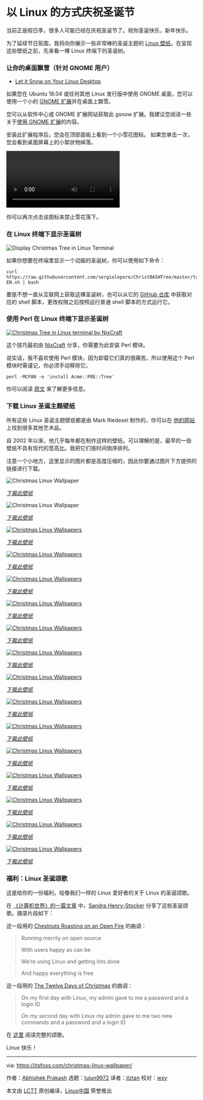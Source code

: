 [#]: collector: (lujun9972)
[#]: translator: (jlztan)
[#]: reviewer: (wxy)
[#]: publisher: (wxy)
[#]: subject: (Celebrate Christmas In Linux Way With These Wallpapers)
[#]: via: (https://itsfoss.com/christmas-linux-wallpaper/)
[#]: author: (Abhishek Prakash https://itsfoss.com/author/abhishek/)
[#]: url: (https://linux.cn/article-10381-1.html)

以 Linux 的方式庆祝圣诞节
======

当前正是假日季，很多人可能已经在庆祝圣诞节了。祝你圣诞快乐，新年快乐。

为了延续节日氛围，我将向你展示一些非常棒的圣诞主题的 [Linux 壁纸][1]。在呈现这些壁纸之前，先来看一棵 Linux 终端下的圣诞树。

### 让你的桌面飘雪（针对 GNOME 用户）

- [Let it Snow on Your Linux Desktop](https://youtu.be/1QI1ludzZuA)

如果您在 Ubuntu 18.04 或任何其他 Linux 发行版中使用 GNOME 桌面，您可以使用一个小的 [GNOME 扩展][55]并在桌面上飘雪。

您可以从软件中心或 GNOME 扩展网站获取此 gsnow 扩展。我建议您阅读一些关于[使用 GNOME 扩展][55]的内容。

安装此扩展程序后，您会在顶部面板上看到一个小雪花图标。 如果您单击一次，您会看到桌面屏幕上的小絮状物掉落。

![](https://itsfoss.com/wp-content/uploads/2018/12/snowfall-on-linux-desktop-1.webm)

你可以再次点击该图标来禁止雪花落下。

### 在 Linux 终端下显示圣诞树

![Display Christmas Tree in Linux Terminal](https://i.giphy.com/xUNda6KphvbpYxL3tm.gif)

如果你想要在终端里显示一个动画的圣诞树，你可以使用如下命令：

```
curl https://raw.githubusercontent.com/sergiolepore/ChristBASHTree/master/tree-EN.sh | bash
```

要是不想一直从互联网上获取这棵圣诞树，也可以从它的 [GitHub 仓库][2] 中获取对应的 shell 脚本，更改权限之后按照运行普通 shell 脚本的方式运行它。

### 使用 Perl 在 Linux 终端下显示圣诞树

[![Christmas Tree in Linux terminal by NixCraft][3]][4]

这个技巧最初由 [NixCraft][5] 分享，你需要为此安装 Perl 模块。

说实话，我不喜欢使用 Perl 模块，因为卸载它们真的很痛苦。所以使用这个 Perl 模块时需谨记，你必须手动移除它。

```
perl -MCPAN -e 'install Acme::POE::Tree'
```

你可以阅读 [原文][5] 来了解更多信息。

### 下载 Linux 圣诞主题壁纸

所有这些 Linux 圣诞主题壁纸都是由 Mark Riedesel 制作的，你可以在 [他的网站][6] 上找到很多其他艺术品。

自 2002 年以来，他几乎每年都在制作这样的壁纸。可以理解的是，最早的一些壁纸不具有现代的宽高比。我把它们按时间倒序排列。

注意一个小地方，这里显示的图片都是高度压缩的，因此你要通过图片下方提供的链接进行下载。

![Christmas Linux Wallpaper][56]

*[下载此壁纸][57]*

![Christmas Linux Wallpaper][7]

*[下载此壁纸][8]*

[![Christmas Linux Wallpapers][9]][10]

*[下载此壁纸][11]*

[![Christmas Linux Wallpapers][12]][13]

*[下载此壁纸][14]*

[![Christmas Linux Wallpapers][15]][16]

*[下载此壁纸][17]*

[![Christmas Linux Wallpapers][18]][19]

*[下载此壁纸][20]*

[![Christmas Linux Wallpapers][21]][22]

*[下载此壁纸][23]*

[![Christmas Linux Wallpapers][24]][25]

*[下载此壁纸][26]*

[![Christmas Linux Wallpapers][27]][28]

*[下载此壁纸][29]*

[![Christmas Linux Wallpapers][30]][31]

*[下载此壁纸][32]*

[![Christmas Linux Wallpapers][33]][34]

*[下载此壁纸][35]*

[![Christmas Linux Wallpapers][36]][37]

*[下载此壁纸][38]*

[![Christmas Linux Wallpapers][39]][40]

*[下载此壁纸][41]*

[![Christmas Linux Wallpapers][42]][43]

*[下载此壁纸][44]*

[![Christmas Linux Wallpapers][45]][46]

*[下载此壁纸][47]*

[![Christmas Linux Wallpapers][48]][49]

*[下载此壁纸][50]*

### 福利：Linux 圣诞颂歌

这是给你的一份福利，给像我们一样的 Linux 爱好者的关于 Linux 的圣诞颂歌。

在 [《计算机世界》的一篇文章][51] 中，[Sandra Henry-Stocker][52] 分享了这些圣诞颂歌。摘录片段如下：

这一段用的 [Chestnuts Roasting on an Open Fire][53] 的曲调：

>  Running merrily on open source
> 
>  With users happy as can be
> 
>  We’re using Linux and getting lots done

>  And happy everything is free

这一段用的 [The Twelve Days of Christmas][54] 的曲调：

>  On my first day with Linux, my admin gave to me a password and a login ID
> 
>  On my second day with Linux my admin gave to me two new commands and a password and a login ID

在 [这里][51] 阅读完整的颂歌。

Linux 快乐！

------

via: https://itsfoss.com/christmas-linux-wallpaper/

作者：[Abhishek Prakash][a]
选题：[lujun9972][b]
译者：[jlztan](https://github.com/jlztan)
校对：[wxy](https://github.com/wxy)

本文由 [LCTT](https://github.com/LCTT/TranslateProject) 原创编译，[Linux中国](https://linux.cn/) 荣誉推出

[a]: https://itsfoss.com/author/abhishek/
[b]: https://github.com/lujun9972
[1]: https://itsfoss.com/beautiful-linux-wallpapers/
[2]: https://github.com/sergiolepore/ChristBASHTree
[3]: https://i2.wp.com/itsfoss.com/wp-content/uploads/2016/12/perl-tree.gif?resize=600%2C622&ssl=1
[4]: https://itsfoss.com/christmas-linux-wallpaper/perl-tree/
[5]: https://www.cyberciti.biz/open-source/command-line-hacks/linux-unix-desktop-fun-christmas-tree-for-your-terminal/
[6]: http://www.klowner.com/
[7]: https://i1.wp.com/itsfoss.com/wp-content/uploads/2016/12/christmas-linux-wallpaper-featured.jpeg?resize=800%2C450&ssl=1
[8]: http://klowner.com/wallery/christmas_tux_2017/download/ChristmasTux2017_3840x2160.png
[9]: https://i0.wp.com/itsfoss.com/wp-content/uploads/2016/12/ChristmasTux2016_3840x2160_result.jpg?resize=800%2C450&ssl=1
[10]: https://itsfoss.com/christmas-linux-wallpaper/christmastux2016_3840x2160_result/
[11]: http://www.klowner.com/wallpaper/christmas_tux_2016/
[12]: https://i1.wp.com/itsfoss.com/wp-content/uploads/2016/12/ChristmasTux2015_2560x1920_result.jpg?resize=800%2C600&ssl=1
[13]: https://itsfoss.com/christmas-linux-wallpaper/christmastux2015_2560x1920_result/
[14]: http://www.klowner.com/wallpaper/christmas_tux_2015/
[15]: https://i0.wp.com/itsfoss.com/wp-content/uploads/2016/12/ChristmasTux2014_2560x1440_result.jpg?resize=800%2C450&ssl=1
[16]: https://itsfoss.com/christmas-linux-wallpaper/christmastux2014_2560x1440_result/
[17]: http://www.klowner.com/wallpaper/christmas_tux_2014/
[18]: https://i1.wp.com/itsfoss.com/wp-content/uploads/2016/12/christmastux2013_result.jpg?resize=800%2C450&ssl=1
[19]: https://itsfoss.com/christmas-linux-wallpaper/christmastux2013_result/
[20]: http://www.klowner.com/wallpaper/christmas_tux_2013/
[21]: https://i0.wp.com/itsfoss.com/wp-content/uploads/2016/12/ChristmasTux2012_2560x1440_result.jpg?resize=800%2C450&ssl=1
[22]: https://itsfoss.com/christmas-linux-wallpaper/christmastux2012_2560x1440_result/
[23]: http://www.klowner.com/wallpaper/christmas_tux_2012/
[24]: https://i1.wp.com/itsfoss.com/wp-content/uploads/2016/12/christmastux2011_2560x1440_result.jpg?resize=800%2C450&ssl=1
[25]: https://itsfoss.com/christmas-linux-wallpaper/christmastux2011_2560x1440_result/
[26]: http://www.klowner.com/wallpaper/christmas_tux_2011/
[27]: https://i2.wp.com/itsfoss.com/wp-content/uploads/2016/12/christmastux2010_5120x2880_result.jpg?resize=800%2C450&ssl=1
[28]: https://itsfoss.com/christmas-linux-wallpaper/christmastux2010_5120x2880_result/
[29]: http://www.klowner.com/wallpaper/christmas_tux_2010/
[30]: https://i0.wp.com/itsfoss.com/wp-content/uploads/2016/12/ChristmasTux2009_1600x1200_result.jpg?resize=800%2C600&ssl=1
[31]: https://itsfoss.com/christmas-linux-wallpaper/christmastux2009_1600x1200_result/
[32]: http://www.klowner.com/wallpaper/christmas_tux_2009/
[33]: https://i1.wp.com/itsfoss.com/wp-content/uploads/2016/12/ChristmasTux2008_2560x1600_result.jpg?resize=800%2C500&ssl=1
[34]: https://itsfoss.com/christmas-linux-wallpaper/christmastux2008_2560x1600_result/
[35]: http://www.klowner.com/wallpaper/christmas_tux_2008/
[36]: https://i1.wp.com/itsfoss.com/wp-content/uploads/2016/12/ChristmasTux2007_2560x1600_result.jpg?resize=800%2C500&ssl=1
[37]: https://itsfoss.com/christmas-linux-wallpaper/christmastux2007_2560x1600_result/
[38]: http://www.klowner.com/wallpaper/christmas_tux_2007/
[39]: https://i2.wp.com/itsfoss.com/wp-content/uploads/2016/12/ChristmasTux2006_1024x768_result.jpg?resize=800%2C600&ssl=1
[40]: https://itsfoss.com/christmas-linux-wallpaper/christmastux2006_1024x768_result/
[41]: http://www.klowner.com/wallpaper/christmas_tux_2006/
[42]: https://i1.wp.com/itsfoss.com/wp-content/uploads/2016/12/ChristmasTux2005_1600x1200_result.jpg?resize=800%2C600&ssl=1
[43]: https://itsfoss.com/christmas-linux-wallpaper/christmastux2005_1600x1200_result/
[44]: http://www.klowner.com/wallpaper/christmas_tux_2005/
[45]: https://i0.wp.com/itsfoss.com/wp-content/uploads/2016/12/ChristmasTux2004_1600x1200_result.jpg?resize=800%2C600&ssl=1
[46]: https://itsfoss.com/christmas-linux-wallpaper/christmastux2004_1600x1200_result/
[47]: http://www.klowner.com/wallpaper/christmas_tux_2004/
[48]: https://i0.wp.com/itsfoss.com/wp-content/uploads/2016/12/ChristmasTux2002_1600x1200_result.jpg?resize=800%2C600&ssl=1
[49]: https://itsfoss.com/christmas-linux-wallpaper/christmastux2002_1600x1200_result/
[50]: http://www.klowner.com/wallpaper/christmas_tux_2002/
[51]: http://www.computerworld.com/article/3151076/linux/merry-linux-to-you.html
[52]: https://twitter.com/bugfarm
[53]: https://www.youtube.com/watch?v=dhzxQCTCI3E
[54]: https://www.youtube.com/watch?v=oyEyMjdD2uk
[55]: https://itsfoss.com/gnome-shell-extensions/
[56]: https://i0.wp.com/itsfoss.com/wp-content/uploads/2016/12/ChristmasTux2018.jpeg?w=800&ssl=1
[57]: http://www.klowner.com/wallery/christmas_tux_2018/download/ChristmasTux2018_4K_3840x2160.png
